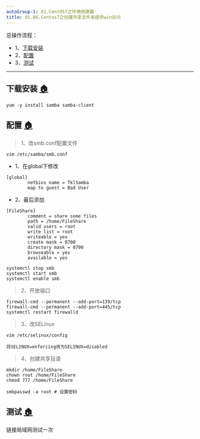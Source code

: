 ```yaml
---
autoGroup-1: 01.CentOS7之环境搭建篇
title: 01.06.Centos7之创建共享文件夹提供win访问
---
```



总操作流程：
- 1、[下载安装](#Linux-01)
- 2、[配置](#Linux-02)
- 3、[测试](#Linux-03)

***

## 下载安装 <a name="Linux-01" href="#" >:house:</a>

```shell
yum -y install samba samba-client
```

## 配置 <a name="Linux-02" href="#" >:house:</a>

>1、改smb.conf配置文件

```shell
vim /etc/samba/smb.conf
```

- 1、在global下修改

```shell
[global]
        netbios name = TklSamba
        map to guest = Bad User
```

- 2、最后添加

```shell
[FileShare]
        comment = share some files
        path = /home/FileShare
        valid users = root
        write list = root
        writeable = yes
        create mask = 0700
        directory mask = 0700
        browseable = yes
        available = yes
````

```shell
systemctl stop smb
systemctl start smb
systemctl enable smb

```

> 2、开放端口

```shell
firewall-cmd --permanent --add-port=139/tcp
firewall-cmd --permanent --add-port=445/tcp
systemctl restart firewalld
```

>3、改SELinux

```shell
vim /etc/selinux/config
```

```shell
将SELINUX=enforcing改为SELINUX=disabled
```

>4、创建共享目录
```shell
mkdir /home/FileShare
chown root /home/FileShare
chmod 777 /home/FileShare

smbpasswd -a root # 设置密码
```

## 测试 <a name="Linux-03" href="#" >:house:</a>

链接局域网测试一次




